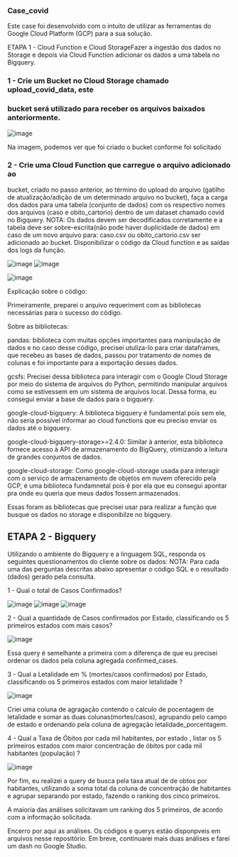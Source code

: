 ### Case_covid
Este case foi desenvolvido com o intuito de utilizar as ferramentas do Google Cloud
Platform (GCP) para a sua solução. 

ETAPA 1 - Cloud Function e Cloud StorageFazer a ingestão dos dados no Storage e depois via Cloud Function adicionar
os dados a uma tabela no Bigquery.

### 1 - Crie um Bucket no Cloud Storage chamado upload_covid_data, este
### bucket será utilizado para receber os arquivos baixados anteriormente.

![image](https://github.com/jucafernando/case_covid/assets/21082881/25095b54-4c52-4d9f-9621-e4156b1eafc7)

Na imagem, podemos ver que foi criado o bucket conforme foi solicitado


### 2 - Crie uma Cloud Function que carregue o arquivo adicionado ao
bucket, criado no passo anterior, ao término do upload do arquivo (gatilho de
atualização/adição de um determinado arquivo no bucket), faça a carga dos
dados para uma tabela (conjunto de dados) com os respectivo nomes dos
arquivos (caso e obito_cartorio) dentro de um dataset chamado covid no
Bigquery.
NOTA: Os dados devem ser decodificados corretamente e a tabela deve ser sobre-escrita(não
pode haver duplicidade de dados) em caso de um novo arquivo para: caso.csv ou
obito_cartorio.csv ser adicionado ao bucket.
Disponibilizar o código da Cloud function e as saídas dos logs da função.

![image](https://github.com/jucafernando/case_covid/assets/21082881/a112538d-91e3-40d1-928a-87396cd57af0)
![image](https://github.com/jucafernando/case_covid/assets/21082881/09a6423d-ba55-4b31-966a-7ae6ea2b0b90)

![image](https://github.com/jucafernando/case_covid/assets/21082881/2d249188-e43e-48d2-a916-c8e920aefb63)

Explicação sobre o código:

Primeiramente, preparei o arquivo requeriment com as bibliotecas necessárias para o sucesso do código. 

Sobre as bibliotecas: 

pandas: biblioteca com muitas opções importantes para manipulação de dados e no caso desse código, precisei utuliza-lo para 
criar dataframes, que recebeu as bases de dados, passou por tratamento de nomes de colunas e foi importante para a exportação 
desses dados. 

gcsfs: Precisei dessa biblioteca para interagir com o Google Cloud Storage por meio do sistema de arquivos do Python, permitindo manipular arquivos como se estivessem em um sistema de arquivos local. Dessa forma, eu consegui enviar a base de dados para o bigquery. 

google-cloud-bigquery: A  biblioteca bigquery é fundamental pois sem ele, não seria possível informar ao cloud functions que eu preciso enviar os dados até o bigquery.

google-cloud-bigquery-storage>=2.4.0: Similar à anterior, esta biblioteca fornece acesso à API de armazenamento do BigQuery, otimizando a leitura de grandes conjuntos de dados.

google-cloud-storage: Como google-cloud-storage usada para interagir com o serviço de armazenamento de objetos em nuvem oferecido pela GCP, é uma biblioteca fundamnetal pois é por ela que eu consegui apontar pra onde eu queria que meus dados fossem armazenados. 

Essas foram as bibliotecas que precisei usar para realizar a função que busque os dados no storage e disponibilze no bigquery. 

## ETAPA 2 - Bigquery
Utilizando o ambiente do Bigquery e a linguagem SQL, responda os seguintes
questionamentos do cliente sobre os dados:
NOTA: Para cada uma das perguntas descritas abaixo apresentar o código SQL e o resultado
(dados) gerado pela consulta.

1 - Qual o total de Casos Confirmados?

![image](https://github.com/jucafernando/case_covid/assets/21082881/7d7dbe4f-4622-42c3-ac31-23c0d3f5682a)
![image](https://github.com/jucafernando/case_covid/assets/21082881/c9729cfd-b3b7-4a65-9f66-db8c7c6cedcf)
![image](https://github.com/jucafernando/case_covid/assets/21082881/bd8fcd63-7867-4191-8bfd-4a4e68b5303d)

2 - Qual a quantidade de Casos confirmados por Estado, classificando os 5
primeiros estados com mais casos?

![image](https://github.com/jucafernando/case_covid/assets/21082881/4bc18812-4433-44ec-b060-0a6d7960f241)

Essa query é semelhante a primeira com a diferença de que eu precisei ordenar os dados pela coluna agregada confirmed_cases.

3 - Qual a Letalidade em % (mortes/casos confirmados) por Estado,
classificando os 5 primeiros estados com maior letalidade ?

![image](https://github.com/jucafernando/case_covid/assets/21082881/33ad271c-324b-441d-ad00-047e051bad98)

Criei uma coluna de agragação
contendo o calculo de pocentagem de letalidade e somar as duas colunas(mortes/casos), agrupando pelo campo de estado e ordenando 
pela coluna de agregação letalidade_porcentagem.

4 - Qual a Taxa de Óbitos por cada mil habitantes, por estado , listar os 5
primeiros estados com maior concentração de óbitos por cada mil habitantes
(população) ?

![image](https://github.com/jucafernando/case_covid/assets/21082881/94809d0c-fecf-4192-97e7-53c0033ddf1f)

Por fim, eu realizei a query de busca pela taxa atual de de obtos por habitantes, utilizando a soma total 
da coluna de concentração de habitantes e agrupar separando por estado, fazendo o ranking dos cinco primeiros. 

A maioria das análises solicitavam um ranking dos 5 primeiros, de acordo com a informação solicitada.

Encerro por aqui as análises. Os códigos e querys estão disponpveis em arquivos nesse repositório. 
Em breve, continuarei mais duas análises e farei um dash no Google Studio. 






